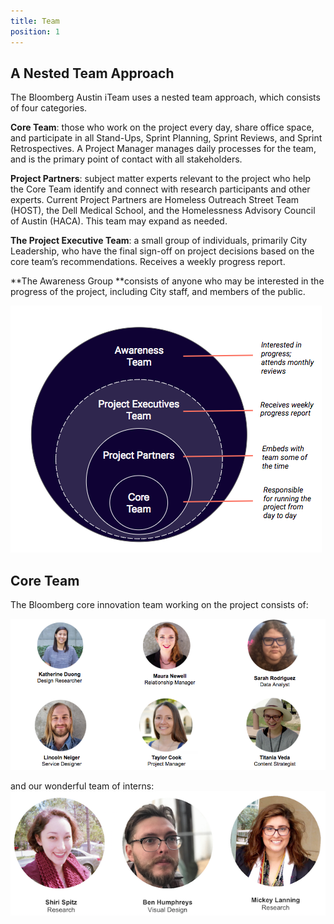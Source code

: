 ```yaml
---
title: Team
position: 1
---
```


## A Nested Team Approach
The Bloomberg Austin iTeam uses a nested team approach, which consists of four categories.

**Core Team**: those who work on the project every day, share office space, and participate in all Stand-Ups, Sprint Planning, Sprint Reviews, and Sprint Retrospectives. A Project Manager manages daily processes for the team, and is the primary point of contact with all stakeholders.

**Project Partners**: subject matter experts relevant to the project who help the Core Team identify and connect with research participants and other experts. Current Project Partners are Homeless Outreach Street Team (HOST), the Dell Medical School, and the Homelessness Advisory Council of Austin (HACA). This team may expand as needed. 

**The Project Executive Team**: a small group of individuals, primarily City Leadership, who have the final sign-off on project decisions based on the core team’s recommendations. Receives a weekly progress report.

**The Awareness Group **consists of anyone who may be interested in the progress of the project, including City staff, and members of the public. 

![Nested Teams Graphic](/assets/img/projects/bloomberg-iteam/iteam-nested-teams.png)


## Core Team
The Bloomberg core innovation team working on the project consists of:


![iTeam Core Team Photos](/assets/img/projects/bloomberg-iteam/iteam-team-pics.png)


and our wonderful team of interns:
![iTeam Interns Photos](/assets/img/projects/bloomberg-iteam/iteam-interns.png)  

